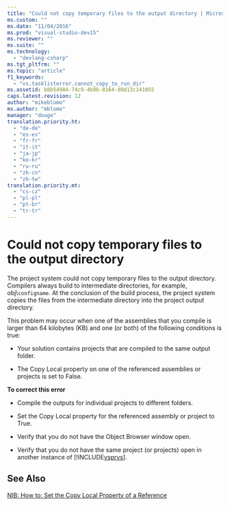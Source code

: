 ```yaml
---
title: "Could not copy temporary files to the output directory | Microsoft Docs"
ms.custom: ""
ms.date: "11/04/2016"
ms.prod: "visual-studio-dev15"
ms.reviewer: ""
ms.suite: ""
ms.technology: 
  - "devlang-csharp"
ms.tgt_pltfrm: ""
ms.topic: "article"
f1_keywords: 
  - "vs.tasklisterror.cannot_copy_to_run_dir"
ms.assetid: b8b54984-74c9-4b9b-8164-d0d13c141055
caps.latest.revision: 12
author: "mikeblome"
ms.author: "mblome"
manager: "douge"
translation.priority.ht: 
  - "de-de"
  - "es-es"
  - "fr-fr"
  - "it-it"
  - "ja-jp"
  - "ko-kr"
  - "ru-ru"
  - "zh-cn"
  - "zh-tw"
translation.priority.mt: 
  - "cs-cz"
  - "pl-pl"
  - "pt-br"
  - "tr-tr"
---
```

# Could not copy temporary files to the output directory
The project system could not copy temporary files to the output directory. Compilers always build to intermediate directories, for example, obj\\`configname`. At the conclusion of the build process, the project system copies the files from the intermediate directory into the project output directory.  
  
 This problem may occur when one of the assemblies that you compile is larger than 64 kilobytes (KB) and one (or both) of the following conditions is true:  
  
-   Your solution contains projects that are compiled to the same output folder.  
  
-   The Copy Local property on one of the referenced assemblies or projects is set to False.  
  
 **To correct this error**  
  
-   Compile the outputs for individual projects to different folders.  
  
-   Set the Copy Local property for the referenced assembly or project to True.  
  
-   Verify that you do not have the Object Browser window open.  
  
-   Verify that you do not have the same project (or projects) open in another instance of [!INCLUDE[vsprvs](../code-quality/includes/vsprvs_md.md)].  
  
## See Also  
 [NIB: How to: Set the Copy Local Property of a Reference](http://msdn.microsoft.com/en-us/dfe2ba13-f27f-4356-a481-ea67d5acacbd)
